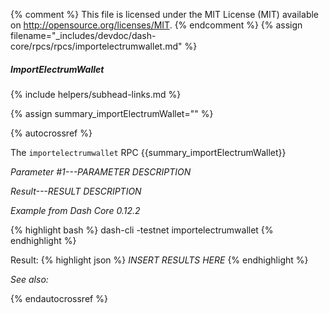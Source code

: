 {% comment %}
This file is licensed under the MIT License (MIT) available on
http://opensource.org/licenses/MIT.
{% endcomment %}
{% assign filename="_includes/devdoc/dash-core/rpcs/rpcs/importelectrumwallet.md" %}

##### ImportElectrumWallet
{% include helpers/subhead-links.md %}

{% assign summary_importElectrumWallet="" %}

{% autocrossref %}

The `importelectrumwallet` RPC {{summary_importElectrumWallet}}

*Parameter #1---PARAMETER DESCRIPTION*

*Result---RESULT DESCRIPTION*

*Example from Dash Core 0.12.2*

{% highlight bash %}
dash-cli -testnet importelectrumwallet
{% endhighlight %}

Result:
{% highlight json %}
	*INSERT RESULTS HERE*
{% endhighlight %}

*See also:*

{% endautocrossref %}
